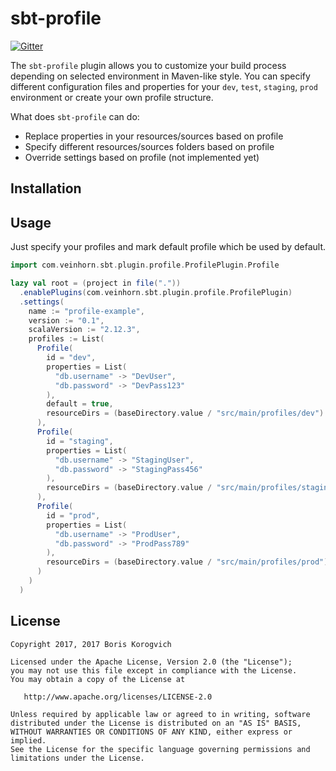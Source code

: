 # sbt-profile

[![Gitter](https://img.shields.io/gitter/room/nwjs/nw.js.svg)](https://gitter.im/sbt-profile)

The `sbt-profile` plugin allows you to customize your build process depending on selected environment in Maven-like style. You can specify different configuration files and properties for your `dev`, `test`, `staging`, `prod` environment or create your own profile structure.

What does `sbt-profile` can do:
* Replace properties in your resources/sources based on profile
* Specify different resources/sources folders based on profile
* Override settings based on profile (not implemented yet)

## Installation

## Usage
Just specify your profiles and mark default profile which be used by default.

```scala
import com.veinhorn.sbt.plugin.profile.ProfilePlugin.Profile

lazy val root = (project in file("."))
  .enablePlugins(com.veinhorn.sbt.plugin.profile.ProfilePlugin)
  .settings(
    name := "profile-example",
    version := "0.1",
    scalaVersion := "2.12.3",
    profiles := List(
      Profile(
        id = "dev",
        properties = List(
          "db.username" -> "DevUser",
          "db.password" -> "DevPass123"
        ),
        default = true,
        resourceDirs = (baseDirectory.value / "src/main/profiles/dev") :: Nil
      ),
      Profile(
        id = "staging",
        properties = List(
          "db.username" -> "StagingUser",
          "db.password" -> "StagingPass456"
        ),
        resourceDirs = (baseDirectory.value / "src/main/profiles/staging") :: Nil
      ),
      Profile(
        id = "prod",
        properties = List(
          "db.username" -> "ProdUser",
          "db.password" -> "ProdPass789"
        ),
        resourceDirs = (baseDirectory.value / "src/main/profiles/prod") :: Nil
      )
    )
  )

```

## License

    Copyright 2017, 2017 Boris Korogvich

    Licensed under the Apache License, Version 2.0 (the "License");
    you may not use this file except in compliance with the License.
    You may obtain a copy of the License at

       http://www.apache.org/licenses/LICENSE-2.0

    Unless required by applicable law or agreed to in writing, software
    distributed under the License is distributed on an "AS IS" BASIS,
    WITHOUT WARRANTIES OR CONDITIONS OF ANY KIND, either express or implied.
    See the License for the specific language governing permissions and
    limitations under the License.
